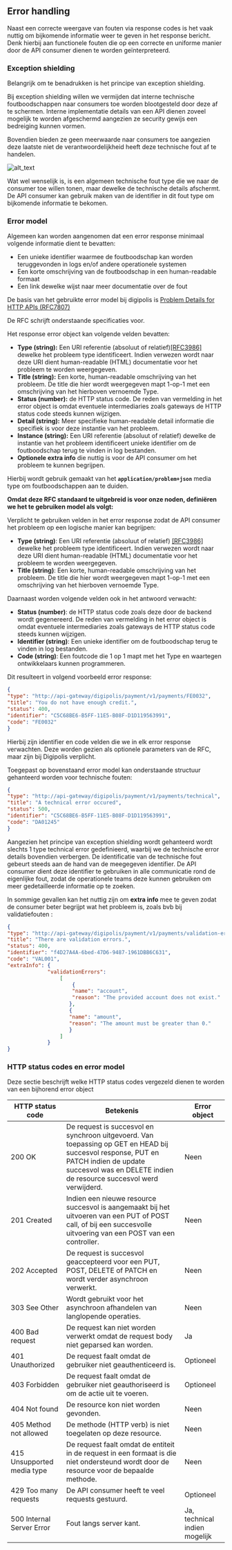 ## Error handling

Naast een correcte weergave van fouten via response codes is het vaak nuttig om bijkomende informatie weer te geven in het response bericht.  
Denk hierbij aan functionele fouten die op een correcte en uniforme manier door de API consumer dienen te worden geïnterpreteerd.

### Exception shielding

Belangrijk om te benadrukken is het principe van exception shielding.

Bij exception shielding willen we vermijden dat interne technische foutboodschappen naar consumers toe worden blootgesteld door deze af te schermen. Interne implementatie details van een API dienen zoveel mogelijk te worden afgeschermd aangezien ze security gewijs een
bedreiging kunnen vormen.

Bovendien bieden ze geen meerwaarde naar consumers toe aangezien deze laatste niet de verantwoordelijkheid heeft deze technische fout af te handelen.

![alt\_text](../images/APIReq03.png "")

Wat wel wenselijk is, is een algemeen technische fout type die we naar de consumer toe willen tonen, maar dewelke de technische details
afschermt. De API consumer kan gebruik maken van de identifier in dit fout type om bijkomende informatie te bekomen.

### Error model

Algemeen kan worden aangenomen dat een error response minimaal volgende informatie dient te bevatten:

-   Een unieke identifier waarmee de foutboodschap kan worden teruggevonden in logs en/of andere operationele systemen
-   Een korte omschrijving van de foutboodschap in een human-readable formaat
-   Een link dewelke wijst naar meer documentatie over de fout

De basis van het gebruikte error model bij digipolis is [Problem Details for HTTP APIs (RFC7807)](https://datatracker.ietf.org/doc/rfc7807/)

De RFC schrijft onderstaande specificaties voor.

Het response error object kan volgende velden bevatten:

-   **Type (string):** Een URI referentie (absoluut of relatief)[\[RFC3986\]](https://mnot.github.io/I-D/http-problem/#RFC3986) dewelke het probleem type identificeert. Indien verwezen wordt naar deze URI dient human-readable (HTML) documentatie voor het probleem te worden weergegeven.
-   **Title (string):** Een korte, human-readable omschrijving van het probleem. De title die hier wordt weergegeven mapt 1-op-1 met een omschrijving van het hierboven vernoemde Type.
-   **Status (number):** de HTTP status code. De reden van vermelding in het error object is omdat eventuele intermediaries zoals gateways de HTTP status code steeds kunnen wijzigen.
-   **Detail (string):** Meer specifieke human-readable detail informatie die specifiek is voor deze instantie van het probleem.
-   **Instance (string):** Een URI referentie (absoluut of relatief) dewelke de instantie van het probleem identificeert unieke identifier om de foutboodschap terug te vinden in log bestanden.
-   **Optionele extra info** die nuttig is voor de API consumer om het probleem te kunnen begrijpen.

Hierbij wordt gebruik gemaakt van het **`application/problem+json`** media type om foutboodschappen aan te duiden.

**Omdat deze RFC standaard te uitgebreid is voor onze noden, definiëren we het te gebruiken model als volgt:**

Verplicht te gebruiken velden in het error response zodat de API consumer het probleem op een logische manier kan begrijpen:

-   **Type (string)**: Een URI referentie (absoluut of relatief) [\[RFC3986\]](https://mnot.github.io/I-D/http-problem/#RFC3986) dewelke het probleem type identificeert. Indien verwezen wordt naar deze URI dient human-readable (HTML) documentatie voor het probleem te worden weergegeven.
-   **Title (string)**: Een korte, human-readable omschrijving van het probleem. De title die hier wordt weergegeven mapt 1-op-1 met een omschrijving van het hierboven vernoemde Type.

Daarnaast worden volgende velden ook in het antwoord verwacht:

-   **Status (number)**: de HTTP status code zoals deze door de backend wordt gegenereerd. De reden van vermelding in het error object is omdat eventuele intermediaries zoals gateways de HTTP status code steeds kunnen wijzigen.
-   **Identifier (string)**: Een unieke identifier om de foutboodschap terug te vinden in log bestanden.
-   **Code (string)**: Een foutcode die 1 op 1 mapt met het Type en waartegen ontwikkelaars kunnen programmeren.

Dit resulteert in volgend voorbeeld error response:  

```json
{
"type": "http://api-gateway/digipolis/payment/v1/payments/FE0032",
"title": "You do not have enough credit.",
"status": 400,
"identifier": "C5C68BE6-B5FF-11E5-B08F-D1D119563991",
"code": "FE0032"
}
```

Hierbij zijn identifier en code velden die we in elk error response verwachten. Deze worden gezien als optionele parameters van de RFC, maar zijn bij Digipolis verplicht.

Toegepast op bovenstaand error model kan onderstaande structuur gehanteerd worden voor technische fouten:  

```json
{
"type": "http://api-gateway/digipolis/payment/v1/payments/technical",
"title": "A technical error occured",
"status": 500,
"identifier": "C5C68BE6-B5FF-11E5-B08F-D1D119563991",
"code": "DA01245"
}
```

Aangezien het principe van exception shielding wordt gehanteerd wordt slechts 1 type technical error gedefinieerd, waarbij we de technische error details bovendien verbergen. De identificatie van de technische fout gebeurt steeds aan de hand van de meegegeven identifier. De API consumer dient deze identifier te gebruiken in alle communicatie rond de eigenlijke fout, zodat de operationele teams deze kunnen gebruiken om meer gedetailleerde informatie op te zoeken.

In sommige gevallen kan het nuttig zijn om **extra info** mee te geven zodat de consumer beter begrijpt wat het probleem is, zoals bvb bij validatiefouten :

```json
{
"type": "http://api-gateway/digipolis/payment/v1/payments/validation-error",
"title": "There are validation errors.",
"status": 400,
"identifier": "f4D27A4A-6bed-47D6-9487-1961DBB6C631",
"code": "VAL001",
"extraInfo": {
             "validationErrors":
                 [
                     {
                     "name": "account",
                     "reason": "The provided account does not exist."
                    },
                    {
                    "name": "amount", 
                    "reason": "The amount must be greater than 0."
                    }
                 ]
             }
}
```

### HTTP status codes en error model

Deze sectie beschrijft welke HTTP status codes vergezeld dienen te worden van een bijhorend error object

HTTP status code           | Betekenis                                                                                                                                   | Error object                  
----------------           | ---------                                                                                                                                   | ------------
200 OK                     | De request is succesvol en synchroon uitgevoerd. Van toepassing op GET en HEAD bij succesvol response, PUT en PATCH indien de update succesvol was en DELETE indien de resource succesvol werd verwijderd. | Neen                          
201 Created                | Indien een nieuwe resource succesvol is aangemaakt bij het uitvoeren van een PUT of POST call, of bij een succesvolle uitvoering van een POST van een controller.                                              | Neen                          
202 Accepted               | De request is succesvol geaccepteerd voor een PUT, POST, DELETE of PATCH en wordt verder asynchroon verwerkt.                               | Neen                          
303 See Other              | Wordt gebruikt voor het asynchroon afhandelen van langlopende operaties.                                                                    | Neen                          
400 Bad request            | De request kan niet worden verwerkt omdat de request body niet geparsed kan worden.                                                         | Ja                            
401 Unauthorized           | De request faalt omdat de gebruiker niet geauthenticeerd is.                                                                                | Optioneel                     
403 Forbidden              | De request faalt omdat de gebruiker niet geauthoriseerd is om de actie uit te voeren.                                                       | Optioneel                     
404 Not found              | De resource kon niet worden gevonden.                                                                                                       | Neen                          
405 Method not allowed     | De methode (HTTP verb) is niet toegelaten op deze resource.                                                                                 | Neen                          
415 Unsupported media type | De request faalt omdat de entiteit in de request in een formaat is die niet ondersteund wordt door de resource voor de bepaalde methode.    | Neen                          
429 Too many requests      | De API consumer heeft te veel requests gestuurd.                                                                                            | Optioneel                     
500 Internal Server Error  | Fout langs server kant.                                                                                                                     | Ja, technical indien mogelijk 
